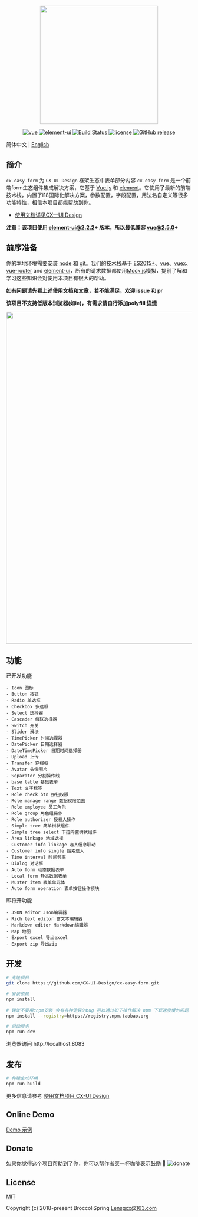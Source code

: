 <p align="center">
  <img width="320" src="https://wpimg.wallstcn.com/ecc53a42-d79b-42e2-8852-5126b810a4c8.svg">
</p>

<p align="center">
  <a href="https://github.com/vuejs/vue">
    <img src="https://img.shields.io/badge/vue-2.5.10-brightgreen.svg" alt="vue">
  </a>
  <a href="https://github.com/ElemeFE/element">
    <img src="https://img.shields.io/badge/element--ui-2.3.0-brightgreen.svg" alt="element-ui">
  </a>
  <a href="https://travis-ci.org/PanJiaChen/vue-element-admin" rel="nofollow">
    <img src="https://travis-ci.org/PanJiaChen/vue-element-admin.svg?branch=master" alt="Build Status">
  </a>
  <a href="https://github.com/PanJiaChen/vue-element-admin/blob/master/LICENSE">
    <img src="https://img.shields.io/github/license/mashape/apistatus.svg" alt="license">
  </a>
  <a href="https://github.com/PanJiaChen/vue-element-admin/releases">
    <img src="https://img.shields.io/github/release/PanJiaChen/vue-element-admin.svg" alt="GitHub release">
  </a>
</p>

简体中文 | [English](./README.md)

## 简介
`cx-easy-form` 为 `CX-UI Design` 框架生态中表单部分内容
`cx-easy-form` 是一个前端form生态组件集成解决方案，它基于 [Vue.js](https://github.com/vuejs/vue) 和 [element](https://github.com/ElemeFE/element)。它使用了最新的前端技术栈，内置了i18国际化解决方案，参数配置，字段配置，用法名自定义等很多功能特性，相信本项目都能帮助到你。

- [使用文档详见CX—UI Design](https://github.com/CX-UI-Design/CX-UI-DesignLICENSE)

**注意：该项目使用 element-ui@2.2.2+ 版本，所以最低兼容 vue@2.5.0+**

## 前序准备

你的本地环境需要安装 [node](http://nodejs.org/) 和 [git](https://git-scm.com/)。我们的技术栈基于 [ES2015+](http://es6.ruanyifeng.com/)、[vue](https://cn.vuejs.org/index.html)、[vuex](https://vuex.vuejs.org/zh-cn/)、[vue-router](https://router.vuejs.org/zh-cn/) and [element-ui](https://github.com/ElemeFE/element)，所有的请求数据都使用[Mock.js](https://github.com/nuysoft/Mock)模拟，提前了解和学习这些知识会对使用本项目有很大的帮助。

 **如有问题请先看上述使用文档和文章，若不能满足，欢迎 issue 和 pr**

 **该项目不支持低版本浏览器(如ie)，有需求请自行添加polyfill [详情](https://github.com/PanJiaChen/vue-element-admin/wiki#babel-polyfill)**

 <p align="center">
  <img width="900" src="https://wpimg.wallstcn.com/a5894c1b-f6af-456e-82df-1151da0839bf.png">
</p>

## 功能
已开发功能
```
- Icon 图标
- Button 按钮
- Radio 单选框
- Checkbox 多选框
- Select 选择器
- Cascader 级联选择器
- Switch 开关
- Slider 滑块
- TimePicker 时间选择器
- DatePicker 日期选择器
- DateTimePicker 日期时间选择器
- Upload 上传
- Transfer 穿梭框
- Avatar 头像图片
- Separator 分割操作线
- base table 基础表单
- Text 文字标签
- Role check btn 按钮权限
- Role manage range 数据权限范围
- Role employee 员工角色
- Role group 角色组操作
- Role authorizer 授权人操作
- Simple tree 简单树状组件
- Simple tree select 下拉内置树状组件
- Area linkage 地域选择
- Customer info linkage 选人信息联动
- Customer info single 搜索选人
- Time interval 时间频率
- Dialog 对话框
- Auto form 动态数据表单
- Local form 静态数据表单
- Muster item 表单单元体
- Auto form operation 表单按钮操作模块
```
即将开功能
```
- JSON editor Json编辑器
- Rich text editor 富文本编辑器
- Markdown editor Markdown编辑器
- Map 地图
- Export excel 导出excel
- Export zip 导出zip
```

## 开发
```bash
# 克隆项目
git clone https://github.com/CX-UI-Design/cx-easy-form.git

# 安装依赖
npm install
   
# 建议不要用cnpm安装 会有各种诡异的bug 可以通过如下操作解决 npm 下载速度慢的问题
npm install --registry=https://registry.npm.taobao.org

# 启动服务
npm run dev
```
浏览器访问 http://localhost:8083

## 发布
```bash
# 构建生成环境
npm run build
```

更多信息请参考 [使用文档项目 CX-UI Design](https://github.com/CX-UI-Design/CX-UI-Design)

## Online Demo
[Demo 示例](https://github.com/CX-UI-Design/cx-easy-form)

## Donate
如果你觉得这个项目帮助到了你，你可以帮作者买一杯咖啡表示鼓励 :tropical_drink:
![donate](https://panjiachen.github.io/donate/donation.png)

## License

[MIT](https://github.com/CX-UI-Design/cx-easy-form/blob/master/LICENSE)

Copyright (c) 2018-present BroccoliSpring <Lensgcx@163.com>
